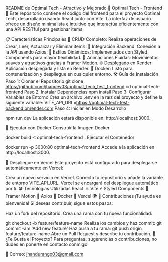README de Optimal Tech - Atractivo y Mejorado
🌟 Optimal Tech - Frontend 🌟
Este repositorio contiene el código del frontend para el proyecto Optimal Tech, desarrollado usando React junto con Vite. La interfaz de usuario ofrece un diseño minimalista e intuitivo que interactúa eficientemente con una API RESTful para gestionar items.

📋 Características Principales
🚀 CRUD Completo: Realiza operaciones de Crear, Leer, Actualizar y Eliminar items.
🔗 Integración Backend: Conexión a la API usando Axios.
🎨 Estilos Dinámicos: Implementados con Styled Components para mayor flexibilidad.
💫 Animaciones Fluidas: Movimientos suaves y atractivos gracias a Framer Motion.
🌐 Desplegado en Render: Aplicación desplegada y lista en Render.
🐳 Docker: Listo para contenerización y despliegue en cualquier entorno.
🛠️ Guía de Instalación
Paso 1: Clonar el Repositorio
git clone https://github.com/jhandev03/optimal_tech_test_frontend
cd optimal-tech-frontend
Paso 2: Instalar Dependencias
npm install
Paso 3: Configurar Variables de Entorno
Crea un archivo .env en la raíz del proyecto y define la siguiente variable:
VITE_API_URL=https://optimal-tech-test-backend.onrender.com
Paso 4: Iniciar en Modo Desarrollo

npm run dev
La aplicación estará disponible en: http://localhost:3000.

🐋 Ejecutar con Docker
Construir la Imagen Docker

docker build -t optimal-tech-frontend .
Ejecutar el Contenedor

docker run -p 3000:80 optimal-tech-frontend
Accede a la aplicación en http://localhost:3000.

🚀 Despliegue en Vercel
Este proyecto está configurado para desplegarse automáticamente en Vercel:

Crea un nuevo servicio en Vercel.
Conecta tu repositorio y añade la variable de entorno VITE_API_URL.
Vercel se encargará del despliegue automático por ti.
🛠️ Tecnologías Utilizadas
React ⚛️
Vite ⚡
Styled Components 💅
Framer Motion 🎥
Axios 🔗
Docker 🐳
Vercel 🌍
🤝 Contribuciones
¡Tu ayuda es bienvenida! Si deseas contribuir, sigue estos pasos:

Haz un fork del repositorio.
Crea una rama con tu nueva funcionalidad:

git checkout -b feature/feature-name
Realiza los cambios y haz commit:
git commit -am 'Add new feature'
Haz push a tu rama:
git push origin feature/feature-name
Abre un Pull Request y describe tu contribución.
💖 ¿Te Gusta el Proyecto?
Para preguntas, sugerencias o contribuciones, no dudes en ponerte en contacto conmigo:

📧 Correo: jhandurango03@gmail.com

